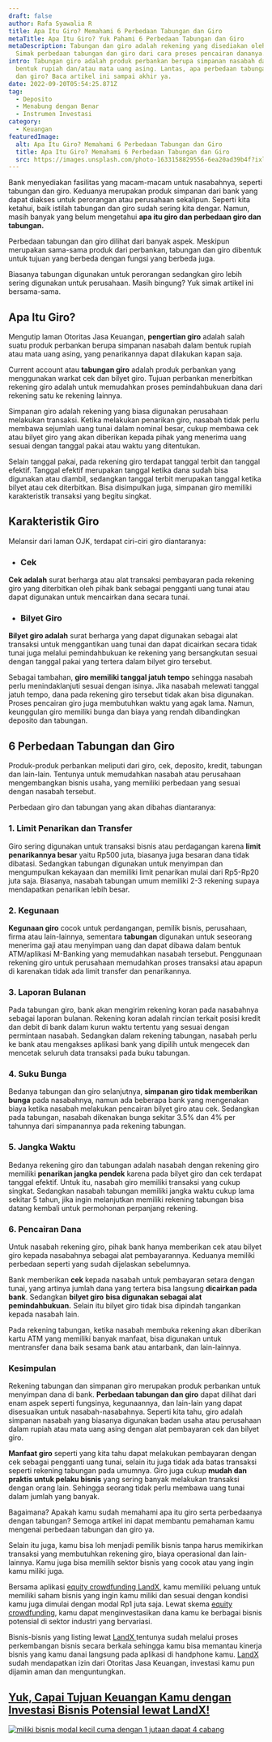 ```yaml
---
draft: false
author: Rafa Syawalia R
title: Apa Itu Giro? Memahami 6 Perbedaan Tabungan dan Giro
metaTitle: Apa Itu Giro? Yuk Pahami 6 Perbedaan Tabungan dan Giro
metaDescription: Tabungan dan giro adalah rekening yang disediakan oleh bank.
  Simak perbedaan tabungan dan giro dari cara proses pencairan dananya.
intro: Tabungan giro adalah produk perbankan berupa simpanan nasabah dalam
  bentuk rupiah dan/atau mata uang asing. Lantas, apa perbedaan tabungan biasa
  dan giro? Baca artikel ini sampai akhir ya.
date: 2022-09-20T05:54:25.871Z
tag:
  - Deposito
  - Menabung dengan Benar
  - Instrumen Investasi
category:
  - Keuangan
featuredImage:
  alt: Apa Itu Giro? Memahami 6 Perbedaan Tabungan dan Giro
  title: Apa Itu Giro? Memahami 6 Perbedaan Tabungan dan Giro
  src: https://images.unsplash.com/photo-1633158829556-6ea20ad39b4f?ixlib=rb-1.2.1&ixid=MnwxMjA3fDB8MHxwaG90by1wYWdlfHx8fGVufDB8fHx8&auto=format&fit=crop&w=1470&q=80
---
```

Bank menyediakan fasilitas yang macam-macam untuk nasabahnya, seperti tabungan dan giro. Keduanya merupakan produk simpanan dari bank yang dapat diakses untuk perorangan atau perusahaan sekalipun. Seperti kita ketahui, baik istilah tabungan dan giro sudah sering kita dengar. Namun, masih banyak yang belum mengetahui **apa itu giro dan perbedaan giro dan tabungan.**

Perbedaan tabungan dan giro dilihat dari banyak aspek. Meskipun merupakan sama-sama produk dari perbankan, tabungan dan giro dibentuk untuk tujuan yang berbeda dengan fungsi yang berbeda juga. 

Biasanya tabungan digunakan untuk perorangan sedangkan giro lebih sering digunakan untuk perusahaan. Masih bingung? Yuk simak artikel ini bersama-sama.

## Apa Itu Giro?

Mengutip laman Otoritas Jasa Keuangan, **pengertian giro** adalah salah suatu produk perbankan berupa simpanan nasabah dalam bentuk rupiah atau mata uang asing, yang penarikannya dapat dilakukan kapan saja. 

Current account atau **tabungan giro** adalah produk perbankan yang menggunakan warkat cek dan bilyet giro. Tujuan perbankan menerbitkan rekening giro adalah untuk memudahkan proses pemindahbukuan dana dari rekening satu ke rekening lainnya.

Simpanan giro adalah rekening yang biasa digunakan perusahaan melakukan transaksi. Ketika melakukan penarikan giro, nasabah tidak perlu membawa sejumlah uang tunai dalam nominal besar, cukup membawa cek atau bilyet giro yang akan diberikan kepada pihak yang menerima uang sesuai dengan tanggal pakai atau waktu yang ditentukan. 

Selain tanggal pakai, pada rekening giro terdapat tanggal terbit dan tanggal efektif. Tanggal efektif merupakan tanggal ketika dana sudah bisa digunakan atau diambil, sedangkan tanggal terbit merupakan tanggal ketika bilyet atau cek diterbitkan. Bisa disimpulkan juga, simpanan giro memiliki karakteristik transaksi yang begitu singkat.

## Karakteristik Giro

Melansir dari laman OJK, terdapat ciri-ciri giro diantaranya:

* ### Cek

**Cek adalah** surat berharga atau alat transaksi pembayaran pada rekening giro yang diterbitkan oleh pihak bank sebagai pengganti uang tunai atau dapat digunakan untuk mencairkan dana secara tunai.

* ### Bilyet Giro

**Bilyet giro adalah** surat berharga yang dapat digunakan sebagai alat transaksi untuk menggantikan uang tunai dan dapat dicairkan secara tidak tunai juga melalui pemindahbukuan ke rekening yang bersangkutan sesuai dengan tanggal pakai yang tertera dalam bilyet giro tersebut.

Sebagai tambahan, **giro memiliki tanggal jatuh tempo** sehingga nasabah perlu menindaklanjuti sesuai dengan isinya. Jika nasabah melewati tanggal jatuh tempo, dana pada rekening giro tersebut tidak akan bisa digunakan. Proses pencairan giro juga membutuhkan waktu yang agak lama. Namun, keunggulan giro memiliki bunga dan biaya yang rendah dibandingkan deposito dan tabungan.

## 6 Perbedaan Tabungan dan Giro

Produk-produk perbankan meliputi dari giro, cek, deposito, kredit, tabungan dan lain-lain. Tentunya untuk memudahkan nasabah atau perusahaan mengembangkan bisnis usaha, yang memiliki perbedaan yang sesuai dengan nasabah tersebut.

Perbedaan giro dan tabungan yang akan dibahas diantaranya:

### 1. Limit Penarikan dan Transfer

Giro sering digunakan untuk transaksi bisnis atau perdagangan karena **limit penarikannya besar** yaitu Rp500 juta, biasanya juga besaran dana tidak dibatasi. Sedangkan tabungan digunakan untuk menyimpan dan mengumpulkan kekayaan dan memiliki limit penarikan mulai dari Rp5-Rp20 juta saja. Biasanya, nasabah tabungan umum memiliki 2-3 rekening supaya mendapatkan penarikan lebih besar.

### 2. Kegunaan

**Kegunaan giro** cocok untuk perdangangan, pemilik bisnis, perusahaan, firma atau lain-lainnya, sementara **tabungan** digunakan untuk seseorang menerima gaji atau menyimpan uang dan dapat dibawa dalam bentuk ATM/aplikasi M-Banking yang memudahkan nasabah tersebut. Penggunaan rekening giro untuk perusahaan memudahkan proses transaksi atau apapun di karenakan tidak ada limit transfer dan penarikannya.

### 3. Laporan Bulanan

Pada tabungan giro, bank akan mengirim rekening koran pada nasabahnya sebagai laporan bulanan. Rekening koran adalah rincian terkait posisi kredit dan debit di bank dalam kurun waktu tertentu yang sesuai dengan permintaan nasabah. Sedangkan dalam rekening tabungan, nasabah perlu ke bank atau mengakses aplikasi bank yang dipilih untuk mengecek dan mencetak seluruh data transaksi pada buku tabungan.

### 4. Suku Bunga

Bedanya tabungan dan giro selanjutnya, **simpanan giro tidak memberikan bunga** pada nasabahnya, namun ada beberapa bank yang mengenakan biaya ketika nasabah melakukan pencairan bilyet giro atau cek. Sedangkan pada tabungan, nasabah dikenakan bunga sekitar 3.5% dan 4% per tahunnya dari simpanannya pada rekening tabungan.

### 5. Jangka Waktu

Bedanya rekening giro dan tabungan adalah nasabah dengan rekening giro memiliki **penarikan jangka pendek** karena pada bilyet giro dan cek terdapat tanggal efektif. Untuk itu, nasabah giro memiliki transaksi yang cukup singkat. Sedangkan nasabah tabungan memiliki jangka waktu cukup lama sekitar 5 tahun, jika ingin melanjutkan memiliki rekening tabungan bisa datang kembali untuk permohonan perpanjang rekening.

### 6. Pencairan Dana

Untuk nasabah rekening giro, pihak bank hanya memberikan cek atau bilyet giro kepada nasabahnya sebagai alat pembayarannya. Keduanya memiliki perbedaan seperti yang sudah dijelaskan sebelumnya. 

Bank memberikan **cek** kepada nasabah untuk pembayaran setara dengan tunai, yang artinya jumlah dana yang tertera bisa langsung **dicairkan pada bank**. Sedangkan **bilyet giro** **bisa digunakan sebagai alat pemindahbukuan.** Selain itu bilyet giro tidak bisa dipindah tangankan kepada nasabah lain.

Pada rekening tabungan, ketika nasabah membuka rekening akan diberikan kartu ATM yang memiliki banyak manfaat, bisa digunakan untuk mentransfer dana baik sesama bank atau antarbank, dan lain-lainnya.

### Kesimpulan

Rekening tabungan dan simpanan giro merupakan produk perbankan untuk menyimpan dana di bank. **Perbedaan tabungan dan giro** dapat dilihat dari enam aspek seperti fungsinya, kegunaannya, dan lain-lain yang dapat disesuaikan untuk nasabah-nasabahnya. Seperti kita tahu, giro adalah simpanan nasabah yang biasanya digunakan badan usaha atau perusahaan dalam rupiah atau mata uang asing dengan alat pembayaran cek dan bilyet giro.

**Manfaat giro** seperti yang kita tahu dapat melakukan pembayaran dengan cek sebagai pengganti uang tunai, selain itu juga tidak ada batas transaksi seperti rekening tabungan pada umumnya. Giro juga cukup **mudah dan praktis untuk pelaku bisnis** yang sering banyak melakukan transaksi dengan orang lain. Sehingga seorang tidak perlu membawa uang tunai dalam jumlah yang banyak.

Bagaimana? Apakah kamu sudah memahami apa itu giro serta perbedaanya dengan tabungan? Semoga artikel ini dapat membantu pemahaman kamu mengenai perbedaan tabungan dan giro ya.

Selain itu juga, kamu bisa loh menjadi pemilik bisnis tanpa harus memikirkan transaksi yang membutuhkan rekening giro, biaya operasional dan lain-lainnya. Kamu juga bisa memilih sektor bisnis yang cocok atau yang ingin kamu miliki juga.

Bersama aplikasi [equity crowdfunding LandX](https://landx.id/), kamu memiliki peluang untuk memiliki saham bisnis yang ingin kamu miliki dan sesuai dengan kondisi kamu juga dimulai dengan modal Rp1 juta saja. Lewat skema [equity crowdfunding](https://landx.id/), kamu dapat menginvestasikan dana kamu ke berbagai bisnis potensial di sektor industri yang bervariasi.

Bisnis-bisnis yang listing lewat [LandX ](https://landx.id/)tentunya sudah melalui proses perkembangan bisnis secara berkala sehingga kamu bisa memantau kinerja bisnis yang kamu danai langsung pada aplikasi di handphone kamu. [LandX](https://landx.id/) sudah mendapatkan izin dari Otoritas Jasa Keuangan, investasi kamu pun dijamin aman dan menguntungkan.

## [Yuk, Capai Tujuan Keuangan Kamu dengan Investasi Bisnis Potensial lewat LandX!](https://app.landx.id/?utm_source=Organic+Page&utm_medium=Content+Blog&utm_campaign=BlogLandX&utm_id=Blog)

<!--StartFragment-->

[![miliki bisnis modal kecil cuma dengan 1 jutaan dapat 4 cabang ](https://accountgram-production.sfo2.cdn.digitaloceanspaces.com/landx_ghost/2021/11/jadi-owner-bisnis-hanya-1-jutaan-dengan-cuan-yang-sangat-menjanjikan.png)](https://app.landx.id/?utm_source=Organic+Page&utm_medium=Content+Blog&utm_campaign=BlogLandX&utm_id=Blog)

<!--EndFragment-->